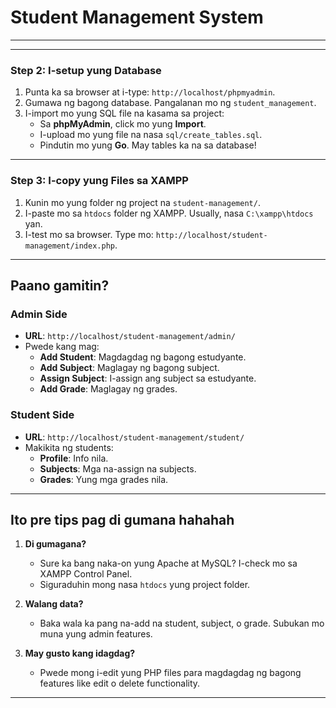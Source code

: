 # Student Management System


---

---

### Step 2: I-setup yung Database
1. Punta ka sa browser at i-type: `http://localhost/phpmyadmin`.
2. Gumawa ng bagong database. Pangalanan mo ng `student_management`.
3. I-import mo yung SQL file na kasama sa project:
   - Sa **phpMyAdmin**, click mo yung **Import**.
   - I-upload mo yung file na nasa `sql/create_tables.sql`.
   - Pindutin mo yung **Go**. May tables ka na sa database!

---

### Step 3: I-copy yung Files sa XAMPP
1. Kunin mo yung folder ng project na `student-management/`.
2. I-paste mo sa `htdocs` folder ng XAMPP. Usually, nasa `C:\xampp\htdocs` yan.
3. I-test mo sa browser. Type mo: `http://localhost/student-management/index.php`.

---

## Paano gamitin?  
### Admin Side
- **URL**: `http://localhost/student-management/admin/`
- Pwede kang mag:
  - **Add Student**: Magdagdag ng bagong estudyante.
  - **Add Subject**: Maglagay ng bagong subject.
  - **Assign Subject**: I-assign ang subject sa estudyante.
  - **Add Grade**: Maglagay ng grades.

### Student Side
- **URL**: `http://localhost/student-management/student/`
- Makikita ng students:
  - **Profile**: Info nila.
  - **Subjects**: Mga na-assign na subjects.
  - **Grades**: Yung mga grades nila.

---

## Ito pre tips pag di gumana hahahah
1. **Di gumagana?**  
   - Sure ka bang naka-on yung Apache at MySQL? I-check mo sa XAMPP Control Panel.  
   - Siguraduhin mong nasa `htdocs` yung project folder.

2. **Walang data?**  
   - Baka wala ka pang na-add na student, subject, o grade. Subukan mo muna yung admin features.

3. **May gusto kang idagdag?**  
   - Pwede mong i-edit yung PHP files para magdagdag ng bagong features like edit o delete functionality.

---
